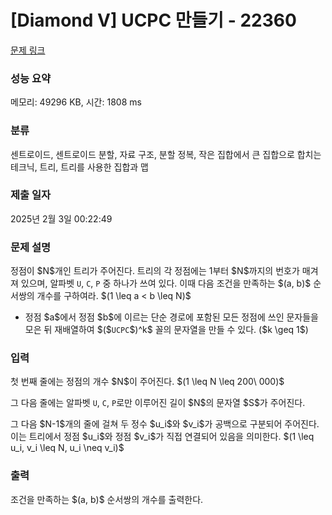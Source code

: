# [Diamond V] UCPC 만들기 - 22360 

[문제 링크](https://www.acmicpc.net/problem/22360) 

### 성능 요약

메모리: 49296 KB, 시간: 1808 ms

### 분류

센트로이드, 센트로이드 분할, 자료 구조, 분할 정복, 작은 집합에서 큰 집합으로 합치는 테크닉, 트리, 트리를 사용한 집합과 맵

### 제출 일자

2025년 2월 3일 00:22:49

### 문제 설명

<p>정점이 $N$개인 트리가 주어진다. 트리의 각 정점에는 1부터 $N$까지의 번호가 매겨져 있으며, 알파벳 <code>U</code>, <code>C</code>, <code>P</code> 중 하나가 쓰여 있다. 이때 다음 조건을 만족하는 $(a, b)$ 순서쌍의 개수를 구하여라. $(1 \leq a < b \leq N)$</p>

<ul>
	<li>정점 $a$에서 정점 $b$에 이르는 단순 경로에 포함된 모든 정점에 쓰인 문자들을 모은 뒤 재배열하여 $($<code>UCPC</code>$)^k$ 꼴의 문자열을 만들 수 있다. ($k \geq 1$)</li>
</ul>

### 입력 

 <p>첫 번째 줄에는 정점의 개수 $N$이 주어진다. $(1 \leq N \leq 200\ 000)$</p>

<p>그 다음 줄에는 알파벳 <code>U</code>, <code>C</code>, <code>P</code>로만 이루어진 길이 $N$의 문자열 $S$가 주어진다.</p>

<p>그 다음 $N-1$개의 줄에 걸쳐 두 정수 $u_i$와 $v_i$가 공백으로 구분되어 주어진다. 이는 트리에서 정점 $u_i$와 정점 $v_i$가 직접 연결되어 있음을 의미한다. $(1 \leq u_i, v_i \leq N, u_i \neq v_i)$</p>

### 출력 

 <p>조건을 만족하는 $(a, b)$ 순서쌍의 개수를 출력한다.</p>

